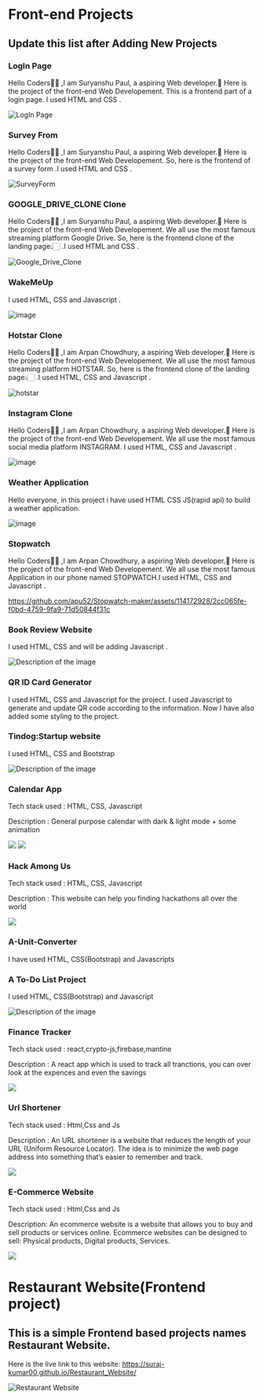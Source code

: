 <h1>Front-end Projects</h1>
<h2>Update this list after Adding New Projects</h2>

<h3>LogIn Page  <! --Name of your new Project --> </h3>
<p> Hello Coders👨‍💻 ,I am Suryanshu Paul, a aspiring Web developer.🤖 Here is the project of the front-end Web Developement. This is a frontend part of a login page. I used HTML and CSS .
  
![LogIn Page](https://github.com/paulsuryanshu/LogIn-Page/blob/main/LogIn%20Page/Screenshot%20(299).png)

<h3>Survey From  <! --Name of your new Project --> </h3>
<p> <! --Describe the Tech Stack of your Project-->
Hello Coders👨‍💻 ,I am Suryanshu Paul, a aspiring Web developer.🤖 Here is the project of the front-end Web Developement. So, here is the frontend of a survey form .I used HTML and CSS .
</p>

![SurveyForm](<https://github.com/paulsuryanshu/Survey-Form/blob/main/Survey%20Form/Screenshot%20(301).png>)

<h3>GOOGLE_DRIVE_CLONE Clone  <! --Name of your new Project --> </h3>
<p> <! --Describe the Tech Stack of your Project-->
Hello Coders👨‍💻 ,I am Suryanshu Paul, a aspiring Web developer.🤖 Here is the project of the front-end Web Developement. We all use the most famous streaming platform Google Drive. So, here is the frontend clone of the landing page👆🏻 .I used HTML and CSS .
</p>

![Google_Drive_Clone](<https://github.com/paulsuryanshu/Google_Drive_Clone/blob/main/Screenshot%20(298).png>)

<h3>WakeMeUp  <! --Name of your new Project --> </h3>
<p> <! --Describe the Tech Stack of your Project-->
I used HTML, CSS and Javascript .

</p>

![image](https://github.com/apu52/METAVERSE/assets/114172928/80034620-a6ab-42f5-9edc-52a9639279ab)

<h3>Hotstar Clone  <! --Name of your new Project --> </h3>
<p> <! --Describe the Tech Stack of your Project-->
Hello Coders👨‍💻 ,I am Arpan Chowdhury, a aspiring Web developer.🤖 Here is the project of the front-end Web Developement. We all use the most famous streaming platform HOTSTAR. So, here is the frontend clone of the landing page👆🏻 .I used HTML, CSS and Javascript .
</p>

![hotstar](https://github.com/apu52/HotstarClone/assets/114172928/172d232d-a052-446d-bb7c-15396e918fa3)

<h3>Instagram Clone  <! --Name of your new Project --> </h3>
<p> <! --Describe the Tech Stack of your Project-->
Hello Coders👨‍💻 ,I am Arpan Chowdhury, a aspiring Web developer.🤖 Here is the project of the front-end Web Developement. We all use the most famous social media platform INSTAGRAM. I used HTML, CSS and Javascript .
</p>

![image](https://github.com/apu52/METAVERSE/assets/114172928/b2922d6c-4828-4583-8c57-748e93260f6f)

<h3>Weather Application  <! --Name of your new Project --> </h3>
<p> <! --Describe the Tech Stack of your Project--> 
Hello everyone, in this project i have used HTML CSS JS(rapid api) to build a weather application.
  
![image](https://github.com/Ananta2545/METAVERSE/assets/116677159/0eb21a1d-bba0-4bd8-ad01-b1db19812839)

<h3>Stopwatch <! --Name of your new Project --> </h3>
<p> <! --Describe the Tech Stack of your Project-->
Hello Coders👨‍💻 ,I am Arpan Chowdhury, a aspiring Web developer.🤖 Here is the project of the front-end Web Developement. We all use the most famous Application in our phone named STOPWATCH.I used HTML, CSS and Javascript .
</p>

https://github.com/apu52/Stopwatch-maker/assets/114172928/2cc065fe-f0bd-4759-9fa9-71d50844f31c

<h3>Book Review Website  <! --Name of your new Project --> </h3>
<p> <! --Describe the Tech Stack of your Project-->
I used HTML, CSS and will be adding Javascript .
</p>
<img src="./Projects/Book_review_website/Screenshot 2023-10-15 111845.png" alt="Description of the image">

<h3>QR ID Card Generator</h3>
<p> I used HTML, CSS and Javascript for the project. I used Javascript to generate and update QR code according to the information. Now I have also added some styling to the project.</p>

<h3>Tindog:Startup website  <! --Name of your new Project --> </h3>
<p> <! --Describe the Tech Stack of your Project-->
I used HTML, CSS and Bootstrap
</p>
<img src="./Projects/Tindog_website/Screenshot 2023-10-16 143401-1.png" alt="Description of the image">

<h3>Calendar App</h3>
<p>Tech stack used : HTML, CSS, Javascript<p>
<p>Description : General purpose calendar with dark & light mode + some animation</p>
<img src="./Projects/Calendar/screenshots/mobile-light.png">
<img src="./Projects/Calendar/screenshots/mobile-night.png">

<h3>Hack Among Us</h3>
<p>Tech stack used : HTML, CSS, Javascript<p>
<p>Description : This website can help you finding hackathons all over the world</p>
<img src="./Projects/Hackathons/img/Hackathon_Finder.png">

<h3>A-Unit-Converter<! --Name of your new Project --> </h3>
<p> <! --Describe the Tech Stack of your Project-->
I have used HTML, CSS(Bootstrap) and Javascripts</p>

<h3>A To-Do List Project  <! --Name of your new Project --> </h3>
<p> <! --Describe the Tech Stack of your Project-->
I used HTML, CSS(Bootstrap) and Javascript
</p>
<img src="./Projects/To-Do List Project/Screenshot 2023-10-24 121418.png" alt="Description of the image">

<h3>Finance Tracker</h3>
<p>Tech stack used : react,crypto-js,firebase,mantine<p>
<p>Description : A react app which is used to track all tranctions, you can over look at the expences and even the savings</p>
<img src="./Projects/Finance_Tracker/img4.png">

<h3>Url Shortener</h3>
<p>Tech stack used : Html,Css and Js<p>
<p>Description : An URL shortener is a website that reduces the length of your URL (Uniform Resource Locator). The idea is to minimize the web page address into something that’s easier to remember and track. </p>
<img src = "https://github.com/Geeks-Arpan/URL_SHORTENER/blob/5d89ab3b1c723e8b62a1d57f04825ace6ea389d9/Front%20Page.png">

<h3>E-Commerce Website</h3>
<p>Tech stack used : Html,Css and Js<p>
<p>Description: An ecommerce website is a website that allows you to buy and sell products or services online. Ecommerce websites can be designed to sell: Physical products, Digital products, Services.</p>
<img src = "https://github.com/Geeks-Arpan/E-Commerce_Website/assets/99377659/a38170d7-467b-4964-aee4-7a2929ca2436">

<h1>Restaurant Website(Frontend project)</h1>
<h2>This is a simple Frontend based projects names Restaurant Website.</h2>

Here is the live link to this website: https://suraj-kumar00.github.io/Restaurant_Website/

![Restaurant Website](https://github.com/Suraj-kumar00/Restaurant_Website/assets/123288511/6cef1491-93eb-4503-a3f1-405622b6a2e6)
